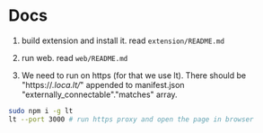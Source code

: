 # Docs

1. build extension and install it. read `extension/README.md`

2. run web. read `web/README.md`

3. We need to run on https (for that we use lt). There should be "https://*.loca.lt/*" appended to manifest.json "externally_connectable"."matches" array.

```bash
sudo npm i -g lt
lt --port 3000 # run https proxy and open the page in browser
```
